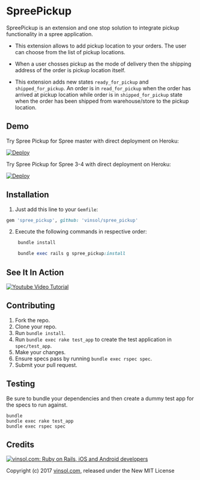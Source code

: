 SpreePickup
=============

SpreePickup is an extension and one stop solution to integrate pickup functionality in a spree application.

* This extension allows to add pickup location to your orders. The user can choose from the list of pickup locations.

* When a user chosses pickup as the mode of delivery then the shipping address of the order is pickup location itself.

* This extension adds new states `ready_for_pickup` and `shipped_for_pickup`. An order is in `read_for_pickup` when the order has arrived at pickup location while order is in `shipped_for_pickup` state when the order has been shipped from warehouse/store to the pickup location.

Demo
----
Try Spree Pickup for Spree master with direct deployment on Heroku:

[![Deploy](https://www.herokucdn.com/deploy/button.svg)](https://heroku.com/deploy?template=https://github.com/vinsol-spree-contrib/spree-demo-heroku/tree/spree-pickup-master)

Try Spree Pickup for Spree 3-4 with direct deployment on Heroku:

[![Deploy](https://www.herokucdn.com/deploy/button.svg)](https://heroku.com/deploy?template=https://github.com/vinsol-spree-contrib/spree-demo-heroku/tree/spree-pickup-3-4)

## Installation

1. Just add this line to your `Gemfile`:
  ```ruby
  gem 'spree_pickup', github: 'vinsol/spree_pickup'
  ```

2. Execute the following commands in respective order:

   ```ruby
    bundle install
    ```

   ```ruby
    bundle exec rails g spree_pickup:install
    ```

## See It In Action

<a href="http://www.youtube.com/watch?feature=player_embedded&v=FEtDsCeDRhs
" target="_blank"><img src="http://img.youtube.com/vi/FEtDsCeDRhs/0.jpg" 
alt="Youtube Video Tutorial" /></a>

Contributing
------------

1. Fork the repo.
2. Clone your repo.
3. Run `bundle install`.
4. Run `bundle exec rake test_app` to create the test application in `spec/test_app`.
5. Make your changes.
6. Ensure specs pass by running `bundle exec rspec spec`.
7. Submit your pull request.

Testing
-------

Be sure to bundle your dependencies and then create a dummy test app for the specs to run against.

```shell
bundle
bundle exec rake test_app
bundle exec rspec spec
```

Credits
-------

[![vinsol.com: Ruby on Rails, iOS and Android developers](http://vinsol.com/vin_logo.png "Ruby on Rails, iOS and Android developers")](http://vinsol.com)

Copyright (c) 2017 [vinsol.com](http://vinsol.com "Ruby on Rails, iOS and Android developers"), released under the New MIT License

